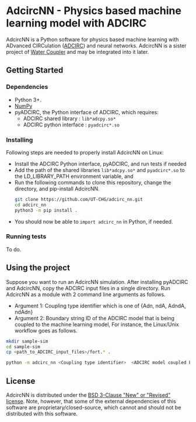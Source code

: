 # AdcircNN - Physics based machine learning model with ADCIRC

AdcircNN is a Python software for physics based machine learning with ADvanced
CIRCulation ([ADCIRC](http://adcirc.org/)) and neural networks. AdcircNN is a
sister project of
[Water Coupler](https://github.com/gajanan-choudhary/water-coupler) and may be
integrated into it later.


## Getting Started

### Dependencies

* Python 3+.
* [NumPy](https://numpy.org/)
* pyADCIRC, the Python interface of ADCIRC, which requires:
    * ADCIRC shared library   : `lib*adcpy.so*`
    * ADCIRC python interface : `pyadcirc*.so`


### Installing

Following steps are needed to properly install AdcircNN on Linux:
* Install the ADCIRC Python interface, pyADCIRC, and run tests if needed
* Add the path of the shared libraries `lib*adcpy.so*` and `pyadcirc*.so` to the
  LD\_LIBRARY\_PATH environment variable, and
* Run the following commands to clone this repository, change the directory, and
  pip-install AdcircNN.
  ```bash
  git clone https://github.com/UT-CHG/adcirc_nn.git
  cd adcirc_nn
  python3 -m pip install .
  ```
* You should now be able to `import adcirc_nn` in Python, if needed.


### Running tests

To do.


## Using the project

Suppose you want to run an AdcircNN simulation. After installing pyADCIRC and
AdcircNN, copy the ADCIRC input files in a single directory. Run AdcircNN as a
module with 2 command line arguments as follows.
 - Argument 1: Coupling type identifier which is one of {Adn, ndA, AdndA, ndAdn}
 - Argument 2: Boundary string ID of the ADCIRC model that is being coupled to
   the machine learning model,
For instance, the Linux/Unix workflow goes as follows.
```bash
mkdir sample-sim
cd sample-sim
cp <path_to_ADCIRC_input_files>/fort.* .

python -m adcirc_nn <Coupling type identifier>  <ADCIRC model coupled boundary>
```


## License

AdcircNN is distributed under the
[BSD 3-Clause "New" or "Revised" license](LICENSE). Note, however, that some of
the external dependencies of this software are proprietary/closed-source, which
cannot and should not be distributed with this software.

